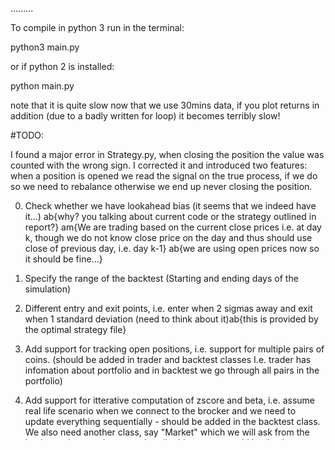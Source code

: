
.........

To compile in python 3 run in the terminal:

python3 main.py

or if python 2 is installed: 

python main.py


note that it is quite slow now that we use 30mins data, if you plot returns in addition (due to a badly written for loop) it becomes terribly slow!

#TODO:

I found a major error in Strategy.py, when closing the position the value was counted with the wrong sign. I corrected it and introduced two features: when a position is opened we read the signal on the true process, if we do so we need to rebalance otherwise we end up never closing the position.

0. Check whether we have lookahead bias (it seems that we indeed have it...)
    ab{why? you talking about current code or the strategy outlined in report?}
    am{We are trading based on the current close prices i.e. at day k, though we do not know close price on the day and thus should use close of previous day, i.e. day k-1}
ab{we are using open prices now so it should be fine...}

2. Specify the range of the backtest (Starting and ending days of the simulation)

4. Different entry and exit points, i.e. enter when 2 sigmas away and exit when 1 standard deviation (need to think about it)ab{this is provided by the optimal strategy file}

6. Add support for tracking open positions, i.e. support for multiple pairs of coins. (should be added in trader and backtest classes I.e. trader has infomation about portfolio and in backtest we go through all pairs in the portfolio)

8. Add support for itterative computation of zscore and beta, i.e. assume real life scenario when we connect to the brocker and we need to update everything sequentially - should be added in the backtest class. We also need another class, say "Market" which we will ask from the backtest class to give more data.{in this way we could load only most recent data rather than the whole time series}
9. Add computation of strategy performance, i.e. sharp ratio. ab{tricky business, but I have aready introduced monthly returns rather than compute them based on initial capital} 

10. Margin account for short position, i.e when opening short this should not offset the cost of going long in the computation of value. However when the position is closed we need to consider the margin account too. (should not change anything, however might be worth it to add an extra fee for shorting)

11. Check the resampling in data holder, should not be needed but it was there before and now does not work on 30 mins data---> we have no dates to use for item 2.

12. Take care of normalisation of Zscore, now the window ols and moving average are equal

13. Stop Loss

------DONE----
1. Percent of the position is commission per trade (not fixed, but depends on the amount traded)DONE

3. Position sizes - percent of total capital DONE

7. Try with open, not close prices (i.e. leave open and drop close prices in the data holder){I have done this already at previous commit} DONE

5. Update beta after entering position (i.e. adjust open position sizes with the time) DONE

13. Testing DONE

14 Live computation of beta and zscore (inside for loop in backtest rather than doing it in advance in the dataholder) (this is a step towards 8) DONE
--------------


#Files:

=====================================================================

main.py

Starting point of the function.
Here parameters are set and constructors of all classes are called.

=====================================================================

DataHolder.py


Holds the coins prices and zscore and beta

=====================================================================

Backtest.py

Iterates over the days and calls the strategy

=====================================================================

Strategy.py

Pairs trading heart 

=====================================================================

Plotter.py

Contains functionality to plot

=====================================================================

Tester.py

Tests for coins cointegration, ideally should be the starting point
for a program - to select pairs to trade. Should also support
cointegration check on the fly. I.e. check whether coins are still
cointegrated and if yes continue trading them

=====================================================================

Trader.py

Holds information about portfolio and capital








